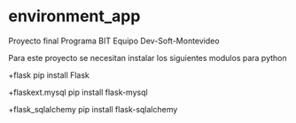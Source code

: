 # environment_app
Proyecto final Programa BIT Equipo Dev-Soft-Montevideo

Para este proyecto se necesitan instalar los siguientes modulos para python

+flask
pip install Flask

+flaskext.mysql
pip install flask-mysql

+flask_sqlalchemy
pip install flask-sqlalchemy
